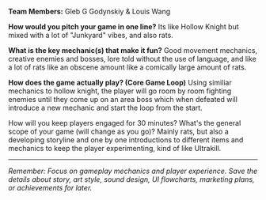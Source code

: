 **Team Members:** Gleb G Godynskiy & Louis Wang

**How would you pitch your game in one line?**
Its like Hollow Knight but mixed with a lot of "Junkyard" vibes, and also rats. 

**What is the key mechanic(s) that make it fun?**
Good movement mechanics, creative enemies and bosses, lore told without the use of language, and like a lot of rats like an obscene amount like a comically large amount of rats. 

**How does the game actually play? (Core Game Loop)**
Using similiar mechanics to hollow knight, the player will go room by room fighting enemies until they come up on an area boss which when defeated will introduce a new mechanic and start the loop from the start. 

How will you keep players engaged for 30 minutes? What's the general scope of your game (will change as you go)?
Mainly rats, but also a developing storyline and one by one introductions to different items and mechanics to keep the player experimenting, kind of like Ultrakill. 

---
*Remember: Focus on gameplay mechanics and player experience. Save the details about story, art style, sound design, UI flowcharts, marketing plans, or achievements for later.*

